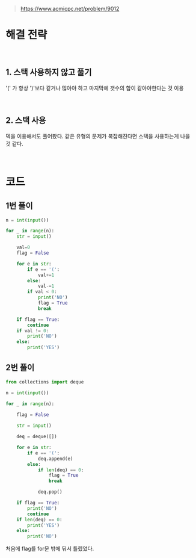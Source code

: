 > [ https://www.acmicpc.net/problem/9012 ]( https://www.acmicpc.net/problem/9012 )   

# 해결 전략

</br>

## 1.  스택 사용하지 않고 풀기
'(' 가 항상 ')'보다 같거나 많아야 하고 마지막에 갯수의 합이 같아야한다는 것 이용

</br>

## 2. 스택 사용

덱을 이용해서도 풀어봤다.
같은 유형의 문제가 복잡해진다면 스택을 사용하는게 나을 것 같다.

</br>

# 코드

## 1번 풀이

```python
n = int(input())

for _ in range(n):
    str = input()

    val=0
    flag = False

    for e in str:
        if e == '(':
            val+=1
        else:
            val-=1
        if val < 0:
            print('NO')
            flag = True
            break

    if flag == True:
        continue
    if val != 0:
        print('NO')
    else:
        print('YES')
```

## 2번 풀이

```python
from collections import deque

n = int(input())

for _ in range(n):

    flag = False
    
    str = input()

    deq = deque([])

    for e in str:
        if e == '(':
            deq.append(e)
        else:
            if len(deq) == 0:
                flag = True
                break

            deq.pop()

    if flag == True:
        print('NO')
        continue
    if len(deq) == 0:
        print('YES')
    else:
        print('NO')
```
처음에 flag를 for문 밖에 둬서 틀렸었다.